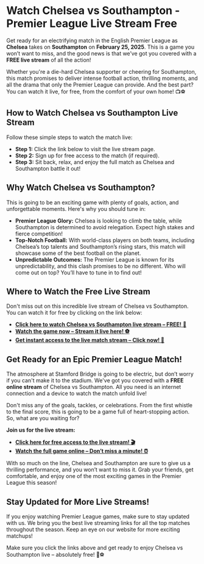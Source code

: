 # Watch Chelsea vs Southampton - Premier League Live Stream Free

Get ready for an electrifying match in the English Premier League as **Chelsea** takes on **Southampton** on **February 25, 2025**. This is a game you won’t want to miss, and the good news is that we’ve got you covered with a **FREE live stream** of all the action!

Whether you're a die-hard Chelsea supporter or cheering for Southampton, this match promises to deliver intense football action, thrilling moments, and all the drama that only the Premier League can provide. And the best part? You can watch it live, for free, from the comfort of your own home! 📺⚽

## How to Watch Chelsea vs Southampton Live Stream

Follow these simple steps to watch the match live:

- **Step 1:** Click the link below to visit the live stream page.
- **Step 2:** Sign up for free access to the match (if required).
- **Step 3:** Sit back, relax, and enjoy the full match as Chelsea and Southampton battle it out!

## Why Watch Chelsea vs Southampton?

This is going to be an exciting game with plenty of goals, action, and unforgettable moments. Here's why you should tune in:

- **Premier League Glory:** Chelsea is looking to climb the table, while Southampton is determined to avoid relegation. Expect high stakes and fierce competition!
- **Top-Notch Football:** With world-class players on both teams, including Chelsea’s top talents and Southampton’s rising stars, this match will showcase some of the best football on the planet.
- **Unpredictable Outcomes:** The Premier League is known for its unpredictability, and this clash promises to be no different. Who will come out on top? You’ll have to tune in to find out!

## Where to Watch the Free Live Stream

Don't miss out on this incredible live stream of Chelsea vs Southampton. You can watch it for free by clicking on the link below:

- [**Click here to watch Chelsea vs Southampton live stream – FREE!** 🚨](https://tinyurl.com/livestreamfreeo?st=Chelsea+vs+Southampton&si=gh)
- [**Watch the game now – Stream it live here! ⚽**](https://tinyurl.com/livestreamfreeo?st=Chelsea+vs+Southampton&si=gh)
- [**Get instant access to the live match stream – Click now! 📲**](https://tinyurl.com/livestreamfreeo?st=Chelsea+vs+Southampton&si=gh)

## Get Ready for an Epic Premier League Match!

The atmosphere at Stamford Bridge is going to be electric, but don’t worry if you can't make it to the stadium. We've got you covered with a **FREE online stream** of Chelsea vs Southampton. All you need is an internet connection and a device to watch the match unfold live!

Don't miss any of the goals, tackles, or celebrations. From the first whistle to the final score, this is going to be a game full of heart-stopping action. So, what are you waiting for?

**Join us for the live stream:**

- [**Click here for free access to the live stream! 🎬**](https://tinyurl.com/livestreamfreeo?st=Chelsea+vs+Southampton&si=gh)
- [**Watch the full game online – Don’t miss a minute! ⏰**](https://tinyurl.com/livestreamfreeo?st=Chelsea+vs+Southampton&si=gh)

With so much on the line, Chelsea and Southampton are sure to give us a thrilling performance, and you won’t want to miss it. Grab your friends, get comfortable, and enjoy one of the most exciting games in the Premier League this season!

## Stay Updated for More Live Streams!

If you enjoy watching Premier League games, make sure to stay updated with us. We bring you the best live streaming links for all the top matches throughout the season. Keep an eye on our website for more exciting matchups!

Make sure you click the links above and get ready to enjoy Chelsea vs Southampton live – absolutely free! 📡⚽
